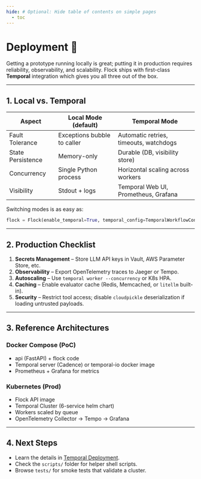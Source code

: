 ```yaml
---
hide: # Optional: Hide table of contents on simple pages
  - toc
---
```


# Deployment 🚀

Getting a prototype running locally is great; putting it in production requires reliability, observability, and scalability.  Flock ships with first-class **Temporal** integration which gives you all three out of the box.

---

## 1. Local vs. Temporal

| Aspect | Local Mode (default) | Temporal Mode |
| ------ | ------------------- | ------------- |
| Fault Tolerance | Exceptions bubble to caller | Automatic retries, timeouts, watchdogs |
| State Persistence | Memory-only | Durable (DB, visibility store) |
| Concurrency | Single Python process | Horizontal scaling across workers |
| Visibility | Stdout + logs | Temporal Web UI, Prometheus, Grafana |

Switching modes is as easy as:

```python
flock = Flock(enable_temporal=True, temporal_config=TemporalWorkflowConfig(...))
```

---

## 2. Production Checklist

1. **Secrets Management** – Store LLM API keys in Vault, AWS Parameter Store, etc.
2. **Observability** – Export OpenTelemetry traces to Jaeger or Tempo.
3. **Autoscaling** – Use `temporal worker --concurrency` or K8s HPA.
4. **Caching** – Enable evaluator cache (Redis, Memcached, or `litellm` built-in).
5. **Security** – Restrict tool access; disable `cloudpickle` deserialization if loading untrusted payloads.

---

## 3. Reference Architectures

### Docker Compose (PoC)

* api (FastAPI) + flock code
* Temporal server (Cadence) or temporal-io docker image
* Prometheus + Grafana for metrics

### Kubernetes (Prod)

* Flock API image
* Temporal Cluster (6-service helm chart)
* Workers scaled by queue
* OpenTelemetry Collector → Tempo → Grafana

---

## 4. Next Steps

* Learn the details in [Temporal Deployment](temporal.md).
* Check the `scripts/` folder for helper shell scripts.
* Browse `tests/` for smoke tests that validate a cluster.
